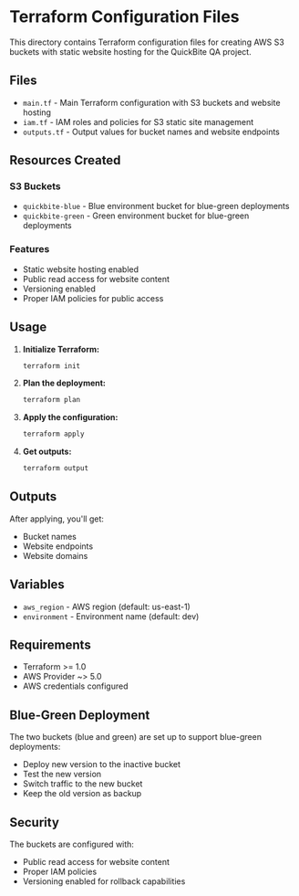 # Terraform Configuration Files

This directory contains Terraform configuration files for creating AWS S3 buckets with static website hosting for the QuickBite QA project.

## Files

- `main.tf` - Main Terraform configuration with S3 buckets and website hosting
- `iam.tf` - IAM roles and policies for S3 static site management
- `outputs.tf` - Output values for bucket names and website endpoints

## Resources Created

### S3 Buckets
- `quickbite-blue` - Blue environment bucket for blue-green deployments
- `quickbite-green` - Green environment bucket for blue-green deployments

### Features
- Static website hosting enabled
- Public read access for website content
- Versioning enabled
- Proper IAM policies for public access

## Usage

1. **Initialize Terraform:**
   ```bash
   terraform init
   ```

2. **Plan the deployment:**
   ```bash
   terraform plan
   ```

3. **Apply the configuration:**
   ```bash
   terraform apply
   ```

4. **Get outputs:**
   ```bash
   terraform output
   ```

## Outputs

After applying, you'll get:
- Bucket names
- Website endpoints
- Website domains

## Variables

- `aws_region` - AWS region (default: us-east-1)
- `environment` - Environment name (default: dev)

## Requirements

- Terraform >= 1.0
- AWS Provider ~> 5.0
- AWS credentials configured

## Blue-Green Deployment

The two buckets (blue and green) are set up to support blue-green deployments:
- Deploy new version to the inactive bucket
- Test the new version
- Switch traffic to the new bucket
- Keep the old version as backup

## Security

The buckets are configured with:
- Public read access for website content
- Proper IAM policies
- Versioning enabled for rollback capabilities
